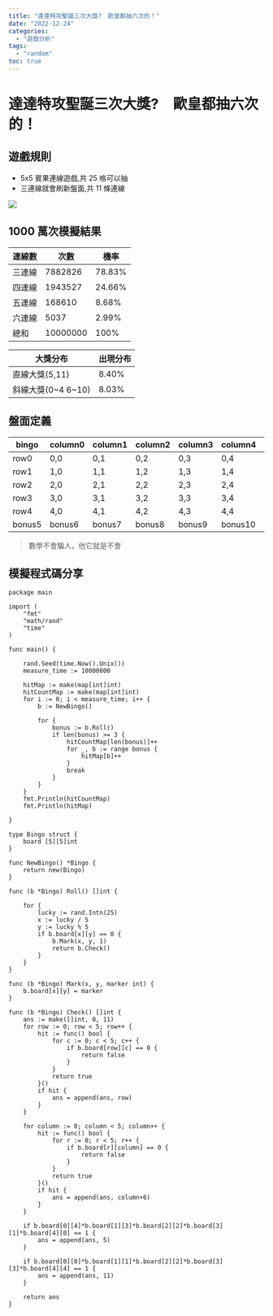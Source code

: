 ```yaml
---
title: "達達特攻聖誕三次大獎?　歐皇都抽六次的！"
date: "2022-12-24"
categories:
  - "遊戲分析"
tags:
  - "random"
toc: true
---
```


# 達達特攻聖誕三次大獎?　歐皇都抽六次的！

## 遊戲規則

- 5x5 賓果連線遊戲,共 25 格可以抽
- 三連線就會刷新盤面,共 11 條連線

![](/imgs/2022/2022-12-24/1.png)

<!--more-->

## 1000 萬次模擬結果

| 連線數 | 次數     | 機率   |
| ------ | -------- | ------ |
| 三連線 | 7882826  | 78.83% |
| 四連線 | 1943527  | 24.66% |
| 五連線 | 168610   | 8.68%  |
| 六連線 | 5037     | 2.99%  |
| 總和   | 10000000 | 100%   |

| 大獎分布           | 出現分布 |
| ------------------ | -------- |
| 直線大獎(5,11)     | 8.40%    |
| 斜線大獎(0~4 6~10) | 8.03%    |

## 盤面定義

| bingo  | column0 | column1 | column2 | column3 | column4 | bonus   |
| ------ | ------- | ------- | ------- | ------- | ------- | ------- |
| row0   | 0,0     | 0,1     | 0,2     | 0,3     | 0,4     | bonus0  |
| row1   | 1,0     | 1,1     | 1,2     | 1,3     | 1,4     | bonus1  |
| row2   | 2,0     | 2,1     | 2,2     | 2,3     | 2,4     | bonus2  |
| row3   | 3,0     | 3,1     | 3,2     | 3,3     | 3,4     | bonus3  |
| row4   | 4,0     | 4,1     | 4,2     | 4,3     | 4,4     | bonus4  |
| bonus5 | bonus6  | bonus7  | bonus8  | bonus9  | bonus10 | bonus11 |

> 數學不會騙人，他它就是不會

## 模擬程式碼分享

```golang
package main

import (
	"fmt"
	"math/rand"
	"time"
)

func main() {

	rand.Seed(time.Now().Unix())
	measure_time := 10000000

	hitMap := make(map[int]int)
	hitCountMap := make(map[int]int)
	for i := 0; i < measure_time; i++ {
		b := NewBingo()

		for {
			bonus := b.Roll()
			if len(bonus) >= 3 {
				hitCountMap[len(bonus)]++
				for _, b := range bonus {
					hitMap[b]++
				}
				break
			}
		}
	}
	fmt.Println(hitCountMap)
	fmt.Println(hitMap)

}

type Bingo struct {
	board [5][5]int
}

func NewBingo() *Bingo {
	return new(Bingo)
}

func (b *Bingo) Roll() []int {

	for {
		lucky := rand.Intn(25)
		x := lucky / 5
		y := lucky % 5
		if b.board[x][y] == 0 {
			b.Mark(x, y, 1)
			return b.Check()
		}
	}
}

func (b *Bingo) Mark(x, y, marker int) {
	b.board[x][y] = marker
}

func (b *Bingo) Check() []int {
	ans := make([]int, 0, 11)
	for row := 0; row < 5; row++ {
		hit := func() bool {
			for c := 0; c < 5; c++ {
				if b.board[row][c] == 0 {
					return false
				}
			}
			return true
		}()
		if hit {
			ans = append(ans, row)
		}
	}

	for column := 0; column < 5; column++ {
		hit := func() bool {
			for r := 0; r < 5; r++ {
				if b.board[r][column] == 0 {
					return false
				}
			}
			return true
		}()
		if hit {
			ans = append(ans, column+6)
		}
	}

	if b.board[0][4]*b.board[1][3]*b.board[2][2]*b.board[3][1]*b.board[4][0] == 1 {
		ans = append(ans, 5)
	}

	if b.board[0][0]*b.board[1][1]*b.board[2][2]*b.board[3][3]*b.board[4][4] == 1 {
		ans = append(ans, 11)
	}

	return ans
}

```
